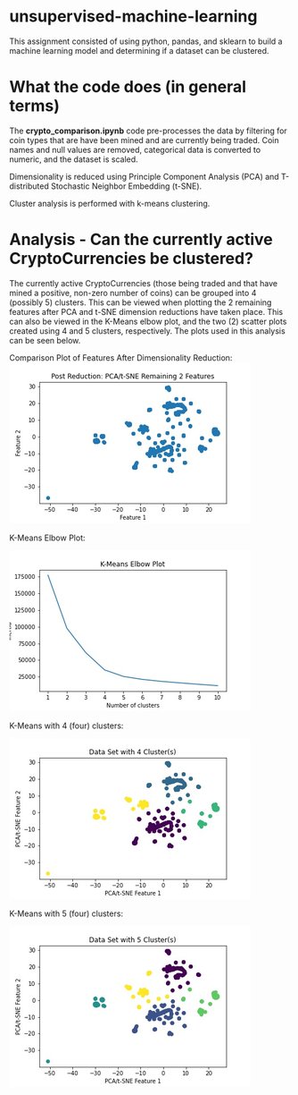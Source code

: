 # unsupervised-machine-learning
This assignment consisted of using python, pandas, and sklearn to build a machine learning model and determining if a dataset can be clustered.

# What the code does (in general terms)
The **crypto_comparison.ipynb** code pre-processes the data by filtering for coin types that are have been mined and are currently being traded. Coin names and null values are removed, categorical data is converted to numeric, and the dataset is scaled.

Dimensionality is reduced using Principle Component Analysis (PCA) and T-distributed Stochastic Neighbor Embedding (t-SNE).

Cluster analysis is performed with k-means clustering.

# Analysis - Can the currently active CryptoCurrencies be clustered?
The currently active CryptoCurrencies (those being traded and that have mined a positive, non-zero number of coins) can be grouped into 4 (possibly 5) clusters.  This can be viewed when plotting the 2 remaining features after PCA and t-SNE dimension reductions have taken place. This can also be viewed in the K-Means elbow plot, and the two (2) scatter plots created using 4 and 5 clusters, respectively. The plots used in this analysis can be seen below.

Comparison Plot of Features After Dimensionality Reduction:
![plots/pcatsnefeature.jpg](plots/pcatsnefeature.jpg)

K-Means Elbow Plot:

![plots/kmeanselbow.jpg](plots/kmeanselbow.jpg)

K-Means with 4 (four) clusters:

![plots/kmean4clusters.jpg](plots/kmean4clusters.jpg)

K-Means with 5 (four) clusters:

![plots/kmean5clusters.jpg.jpg](plots/kmean5clusters.jpg)

